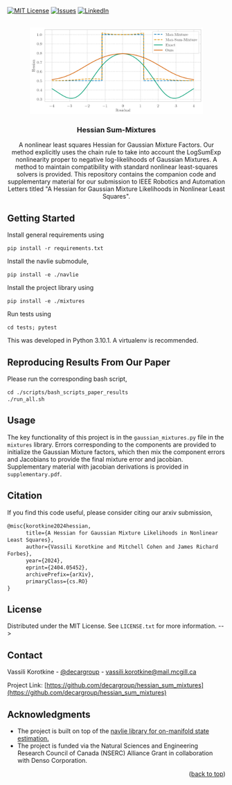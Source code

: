 <!-- From https://github.com/othneildrew/Best-README-Template?tab=readme-ov-file -->
<a name="readme-top"></a>

<!-- [![Contributors][contributors-shield]][contributors-url] -->
<!-- [![Forks][forks-shield]][forks-url] -->
<!-- [![Stargazers][stars-shield]][stars-url] -->
[![MIT License][license-shield]][license-url]
[![Issues][issues-shield]][issues-url]
[![LinkedIn][linkedin-shield]][linkedin-url]



<!-- PROJECT LOGO -->
<br />
<div align="center">
  <a href="https://github.com/decargroup/hessian_sum_mixtures">
    <img src="figs/hessians.png" alt="Logo" width="400" height="200">
  </a>

<h3 align="center">Hessian Sum-Mixtures</h3>

  <p align="center">
    A nonlinear least squares Hessian for Gaussian Mixture Factors. 
    Our method explicitly uses the chain rule
    to take into account the LogSumExp nonlinearity proper to negative log-likelihoods of Gaussian Mixtures. 
    A method to maintain compatibility with standard nonlinear least-squares solvers is provided. This repository contains the companion code 
    and supplementary material for our submission to IEEE Robotics and Automation Letters titled "A Hessian for Gaussian Mixture Likelihoods in Nonlinear Least Squares".
  </p>
</div>

## Getting Started
Install general requirements using
```
pip install -r requirements.txt
```
Install the navlie submodule, 
```
pip install -e ./navlie
```
Install the project library using 
```
pip install -e ./mixtures
```
Run tests using 
```
cd tests; pytest
```

This was developed in Python 3.10.1. A virtualenv is recommended. 

## Reproducing Results From Our Paper
Please run the corresponding bash script,
```
cd ./scripts/bash_scripts_paper_results
./run_all.sh
```

<!-- USAGE EXAMPLES -->
## Usage
The key functionality of this project is in the ```gaussian_mixtures.py``` file in the
```mixtures``` library. Errors corresponding to the components are provided to initialize 
the Gaussian Mixture factors, which then mix the component errors and Jacobians to provide
the final mixture error and jacobian. 
Supplementary material with jacobian derivations is provided in ```supplementary.pdf```. 

## Citation
If you find this code useful, please consider citing our arxiv submission, 
```
@misc{korotkine2024hessian,
      title={A Hessian for Gaussian Mixture Likelihoods in Nonlinear Least Squares}, 
      author={Vassili Korotkine and Mitchell Cohen and James Richard Forbes},
      year={2024},
      eprint={2404.05452},
      archivePrefix={arXiv},
      primaryClass={cs.RO}
}
```
<!-- LICENSE -->
## License

Distributed under the MIT License. See `LICENSE.txt` for more information. -->

## Contact

Vassili Korotkine - [@decargroup](https://twitter.com/decargroup) - vassili.korotkine@mail.mcgill.ca

Project Link: [https://github.com/decargroup/hessian_sum_mixtures](https://github.com/decargroup/hessian_sum_mixtures)
<!-- <p align="right">(<a href="#readme-top">back to top</a>)</p> -->
<!-- ACKNOWLEDGMENTS -->

## Acknowledgments

* The project is built on top of the [navlie library for on-manifold state estimation.](https://github.com/decargroup/navlie)
* The project is funded via the Natural Sciences and Engineering Research Council of Canada (NSERC) Alliance Grant in collaboration with Denso Corporation.
<p align="right">(<a href="#readme-top">back to top</a>)</p>

<!-- MARKDOWN LINKS & IMAGES -->
<!-- https://www.markdownguide.org/basic-syntax/#reference-style-links -->
<!-- [contributors-shield]: https://img.shields.io/github/contributors/decargroup/hessian_sum_mixtures.svg?style=for-the-badge -->
<!-- [contributors-url]: https://github.com/decargroup/hessian_sum_mixtures/graphs/contributors -->
<!-- [forks-shield]: https://img.shields.io/github/forks/decargroup/hessian_sum_mixtures.svg?style=for-the-badge -->
<!-- [forks-url]: https://github.com/decargroup/hessian_sum_mixtures/network/members -->
<!-- [stars-shield]: https://img.shields.io/github/stars/decargroup/hessian_sum_mixtures.svg?style=for-the-badge -->
<!-- [stars-url]: https://github.com/decargroup/hessian_sum_mixtures/stargazers -->
[issues-shield]: https://img.shields.io/github/issues/decargroup/hessian_sum_mixtures.svg?style=for-the-badge
[issues-url]: https://github.com/decargroup/hessian_sum_mixtures/issues
[license-shield]: https://img.shields.io/github/license/decargroup/hessian_sum_mixtures.svg?style=for-the-badge
[license-url]: https://github.com/decargroup/hessian_sum_mixtures/blob/main/LICENSE
[linkedin-shield]: https://img.shields.io/badge/-LinkedIn-black.svg?style=for-the-badge&logo=linkedin&colorB=555
[linkedin-url]: https://ca.linkedin.com/company/decargroup
[product-screenshot]: images/screenshot.png
<!-- [Next.js]: https://img.shields.io/badge/next.js-000000?style=for-the-badge&logo=nextdotjs&logoColor=white -->
<!-- [Next-url]: https://nextjs.org/ -->
<!-- [React.js]: https://img.shields.io/badge/React-20232A?style=for-the-badge&logo=react&logoColor=61DAFB -->
<!-- [React-url]: https://reactjs.org/ -->
<!-- [Vue.js]: https://img.shields.io/badge/Vue.js-35495E?style=for-the-badge&logo=vuedotjs&logoColor=4FC08D -->
<!-- [Vue-url]: https://vuejs.org/ -->
<!-- [Angular.io]: https://img.shields.io/badge/Angular-DD0031?style=for-the-badge&logo=angular&logoColor=white -->
<!-- [Angular-url]: https://angular.io/ -->
<!-- [Svelte.dev]: https://img.shields.io/badge/Svelte-4A4A55?style=for-the-badge&logo=svelte&logoColor=FF3E00 -->
<!-- [Svelte-url]: https://svelte.dev/ -->
<!-- [Laravel.com]: https://img.shields.io/badge/Laravel-FF2D20?style=for-the-badge&logo=laravel&logoColor=white -->
<!-- [Laravel-url]: https://laravel.com -->
<!-- [Bootstrap.com]: https://img.shields.io/badge/Bootstrap-563D7C?style=for-the-badge&logo=bootstrap&logoColor=white -->
<!-- [Bootstrap-url]: https://getbootstrap.com -->
<!-- [JQuery.com]: https://img.shields.io/badge/jQuery-0769AD?style=for-the-badge&logo=jquery&logoColor=white -->
<!-- [JQuery-url]: https://jquery.com  -->
